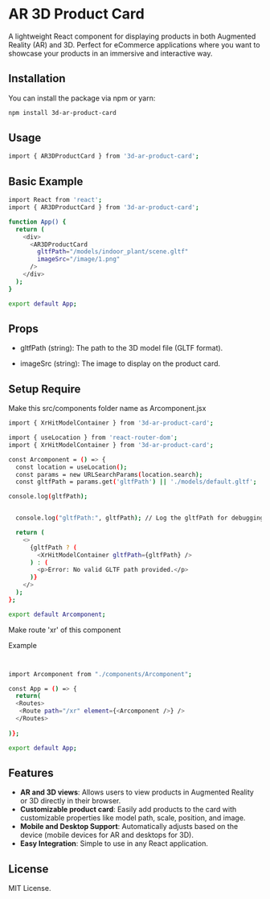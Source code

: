 
# AR 3D Product Card 

A lightweight React component for displaying products in both Augmented Reality (AR) and 3D. Perfect for eCommerce applications where you want to showcase your products in an immersive and interactive way.

## Installation

You can install the package via npm or yarn:

```bash
npm install 3d-ar-product-card
```

## Usage

```bash
import { AR3DProductCard } from '3d-ar-product-card';
```
## Basic Example
```bash
import React from 'react';
import { AR3DProductCard } from '3d-ar-product-card';

function App() {
  return (
    <div>
      <AR3DProductCard 
        gltfPath="/models/indoor_plant/scene.gltf" 
        imageSrc="/image/1.png" 
      />
    </div>
  );
}

export default App;

```

## Props
- gltfPath (string): The path to the 3D model file (GLTF format).

- imageSrc (string): The image to display on the product card.


## Setup Require
Make this src/components folder
name as Arcomponent.jsx

```bash
import { XrHitModelContainer } from '3d-ar-product-card';
```

```bash
import { useLocation } from 'react-router-dom';
import { XrHitModelContainer } from '3d-ar-product-card';

const Arcomponent = () => {
  const location = useLocation();
  const params = new URLSearchParams(location.search);
  const gltfPath = params.get('gltfPath') || './models/default.gltf';

console.log(gltfPath);


  console.log("gltfPath:", gltfPath); // Log the gltfPath for debugging

  return (
    <>
      {gltfPath ? (
        <XrHitModelContainer gltfPath={gltfPath} />
      ) : (
        <p>Error: No valid GLTF path provided.</p>
      )}
    </>
  );
};

export default Arcomponent;


```

Make route 'xr' of this component

Example
```bash


import Arcomponent from "./components/Arcomponent";

const App = () => {
  return(
  <Routes>
   <Route path="/xr" element={<Arcomponent />} />
  </Routes>
 
)};

export default App;
```
## Features

- **AR and 3D views**: Allows users to view products in Augmented Reality or 3D directly in their browser.
- **Customizable product card**: Easily add products to the card with customizable properties like model path, scale, position, and image.
- **Mobile and Desktop Support**: Automatically adjusts based on the device (mobile devices for AR and desktops for 3D).
- **Easy Integration**: Simple to use in any React application.

## License
MIT License.